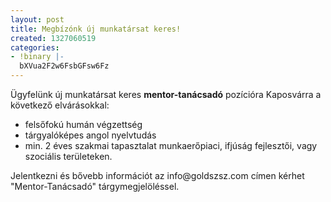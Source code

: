 ```yaml
---
layout: post
title: Megbízónk új munkatársat keres!
created: 1327060519
categories:
- !binary |-
  bXVua2F2w6FsbGFsw6Fz
---
```

<p>Ügyfelünk új munkatársat keres <strong>mentor-tanácsadó</strong> pozícióra Kaposvárra a következő elvárásokkal:</p><ul><li>felsőfokú humán végzettség</li><li>tárgyalóképes angol nyelvtudás</li><li>min. 2 éves szakmai tapasztalat munkaerőpiaci, ifjúság fejlesztői, vagy szociális területeken.</li></ul><p>Jelentkezni és bővebb információt az info@goldszsz.com címen kérhet "Mentor-Tanácsadó" tárgymegjelöléssel.</p>
